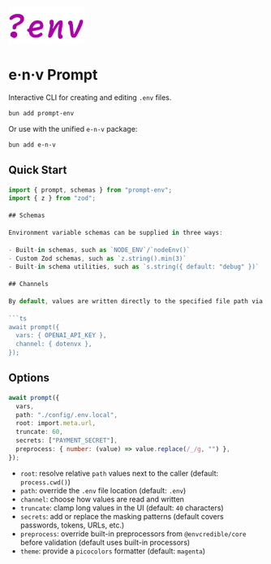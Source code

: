<!-- markdownlint-disable-next-line -->
<img src="./assets/ask-env-logo2.png" alt="Ask Env Logo" height="75"/>

# e·n·v Prompt

Interactive CLI for creating and editing `.env` files.

```bash
bun add prompt-env
```

Or use with the unified `e-n-v` package:

```bash
bun add e-n-v
```

## Quick Start

````typescript
import { prompt, schemas } from "prompt-env";
import { z } from "zod";

## Schemas

Environment variable schemas can be supplied in three ways:

- Built-in schemas, such as `NODE_ENV`/`nodeEnv()`
- Custom Zod schemas, such as `z.string().min(3)`
- Built-in schema utilities, such as `s.string({ default: "debug" })`

## Channels

By default, values are written directly to the specified file path via [`envrw`](../envrw/README.md). Alternatively, values can be managed via [`dotenvx`](https://www.npmjs.com/package/@dotenvx/dotenvx):

```ts
await prompt({
  vars: { OPENAI_API_KEY },
  channel: { dotenvx },
});
````

## Options

```typescript
await prompt({
  vars,
  path: "./config/.env.local",
  root: import.meta.url,
  truncate: 60,
  secrets: ["PAYMENT_SECRET"],
  preprocess: { number: (value) => value.replace(/_/g, "") },
});
```

- `root`: resolve relative `path` values next to the caller (default: `process.cwd()`)
- `path`: override the `.env` file location (default: `.env`)
- `channel`: choose how values are read and written
- `truncate`: clamp long values in the UI (default: `40` characters)
- `secrets`: add or replace the masking patterns (default covers passwords, tokens, URLs, etc.)
- `preprocess`: override built-in preprocessors from `@envcredible/core` before validation (default uses built-in processors)
- `theme`: provide a `picocolors` formatter (default: `magenta`)
